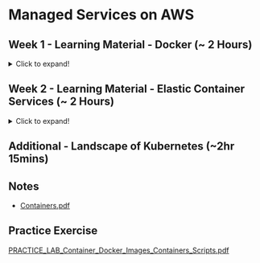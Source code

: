 # Managed Services on AWS

## Week 1 - Learning Material - Docker (~ 2 Hours)
<details>
  <summary>Click to expand!</summary>
 
### Module 1 - Course Background(~20 mins)
### Module 2 - Virtual Machines vs Containers (Docker)(~20 mins)
### Module 3 - The Container (Docker) Ecosystem(~30 mins)
### Module 4 - Docker - Hands On(~1hr)
#### Overlay2 Storage Driver for Docker
<details>
  <summary>Click to expand!</summary>
 As of Ubuntu 14.10, the aufs storage driver used by Docker has been deprecated and now the preferred storage driver for Linux distributions is overlay2.  As a result of this change, the location of the layers has been moved from
/var/lib/docker/aufs/layer 

to
/var/lib/docker/overlay2

Going forward, overlay2 is the default storage driver on Docker installations on Linux. If aufs must be used, it has to be explicitly configured.


Please follow the link below to learn more on this

https://docs.docker.com/storage/storagedriver/select-storage-driver/

These updates and changes do not impact the core operations of Docker.
</details>

</details>

## Week 2 - Learning Material - Elastic Container Services (~ 2 Hours)
<details>
  <summary>Click to expand!</summary>
 
### Module 5 - Deploying a Java Web App using Docker Containers(~1hr)
### Module 6 - Amazon Elastic Container Services(~15 mins)
### Module 7 - Amazon ECS & Docker - Hands On(~1hr)

</details>


## Additional - Landscape of Kubernetes (~2hr 15mins)

## Notes

* [Containers.pdf](https://github.com/risarora/Greatlake-ccp/files/6274194/Containers.pdf)

## Practice Exercise

[PRACTICE_LAB_Container_Docker_Images_Containers_Scripts.pdf](https://github.com/risarora/Greatlake-ccp/files/6274222/PRACTICE_LAB_Container_Docker_Images_Containers_Scripts.pdf)

